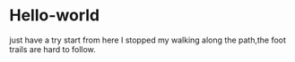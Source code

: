 # Hello-world
just have a try
start from here
I stopped my walking along the path,the foot trails are hard to follow.

